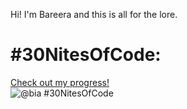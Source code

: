 Hi! I'm Bareera and this is all for the lore.

# #30NitesOfCode:
  [Check out my progress!](https://www.codedex.io/@bia/30-nites-of-code)  
  ![@bia #30NitesOfCode](https://www.codedex.io/api/petStatus?user=bia)
